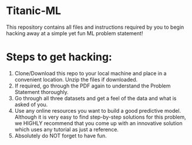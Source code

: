 # Titanic-ML
This repository contains all files and instructions required by you to begin hacking away at a simple yet fun ML problem statement!

# Steps to get hacking:
1. Clone/Download this repo to your local machine and place in a convenient location. Unzip the files if downloaded.
2. If required, go through the PDF again to understand the Problem Statement thoroughly.
2. Go through all three datasets and get a feel of the data and what is asked of you.
3. Use any online resources you want to build a good predictive model. Although it is very easy to find step-by-step solutions for this problem, we HIGHLY recommend that you come up with an innovative solution which uses any tutorial as just a reference.
4. Absolutely do NOT forget to have fun.

